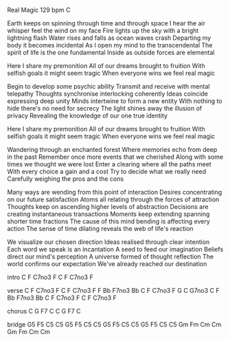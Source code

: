 Real Magic								129 bpm	C

Earth keeps on spinning through time and through space
I hear the air whisper feel the wind on my face
Fire lights up the sky with a bright lightning flash
Water rises and falls as ocean waves crash
Departing my body it becomes incidental
As I open my mind to the transcendental
The spirit of life is the one fundamental
Inside as outside forces are elemental

Here I share my premonition
All of our dreams brought to fruition
With selfish goals it might seem tragic
When everyone wins we feel real magic

Begin to develop some psychic ability
Transmit and receive with mental telepathy
Thoughts synchronise interlocking coherently
Ideas coincide expressing deep unity
Minds intertwine to form a new entity
With nothing to hide there's no need for secrecy
The light shines away the illusion of privacy
Revealing the knowledge of our one true identity

Here I share my premonition
All of our dreams brought to fruition
With selfish goals it might seem tragic
When everyone wins we feel real magic

Wandering through an enchanted forest
Where memories echo from deep in the past
Remember once more events that we cherished
Along with some times we thought we were lost
Enter a clearing where all the paths meet
With every choice a gain and a cost
Try to decide what we really need
Carefully weighing the pros and the cons

Many ways are wending from this point of interaction
Desires concentrating on our future satisfaction
Atoms all relating through the forces of attraction
Thoughts keep on ascending higher levels of abstraction
Decisions are creating instantaneous transactions
Moments keep extending spanning shorter time fractions
The cause of this mind bending is affecting every action
The sense of time dilating reveals the web of life's reaction

We visualize our chosen direction
Ideas realised through clear intention
Each word we speak is an incantation
A seed to feed our imagination
Beliefs direct our mind's perception
A universe formed of thought reflection
The world confirms our expectation
We've already reached our destination

intro		C	F	C7no3	F	C	F	C7no3	F

verse		C	F	C7no3	F	C	F	C7no3	F
		F	Bb	F7no3	Bb	C	F	C7no3	F
		G	C	G7no3	C	F	Bb	F7no3	Bb
		C	F	C7no3	F	C	F	C7no3	F

chorus		C	G	F7	C	C	G	F7	C

bridge		G5	F5	C5	C5	G5	F5	C5	C5
		G5	F5	C5	C5	G5	F5	C5	C5
		Gm	Fm	Cm	Cm	Gm	Fm	Cm	Cm

